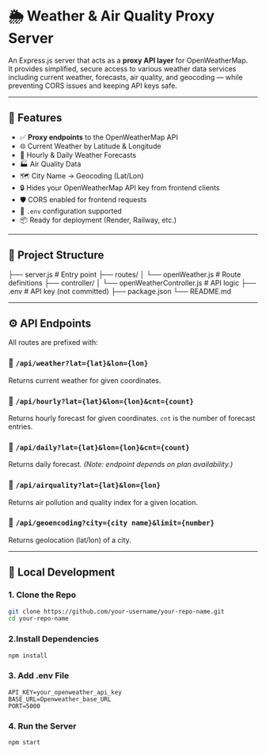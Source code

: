 # 🌦 Weather & Air Quality Proxy Server

An Express.js server that acts as a **proxy API layer** for OpenWeatherMap.  
It provides simplified, secure access to various weather data services including current weather, forecasts, air quality, and geocoding — while preventing CORS issues and keeping API keys safe.

---
## 🚀 Features

- ✅ **Proxy endpoints** to the OpenWeatherMap API
- 🌐 Current Weather by Latitude & Longitude
- 📆 Hourly & Daily Weather Forecasts
- 🏭 Air Quality Data
- 🗺️ City Name → Geocoding (Lat/Lon)
- 🔒 Hides your OpenWeatherMap API key from frontend clients
- 🛡️ CORS enabled for frontend requests
- 🌱 `.env` configuration supported
- 📦 Ready for deployment (Render, Railway, etc.)

---
## 📁 Project Structure
├── server.js # Entry point
├── routes/
│ └── openWeather.js # Route definitions
├── controller/
│ └── openWeatherController.js # API logic
├── .env # API key (not committed)
├── package.json
└── README.md

---

## ⚙️ API Endpoints

All routes are prefixed with:  

### 📍 `/api/weather?lat={lat}&lon={lon}`
Returns current weather for given coordinates.

### 📍 `/api/hourly?lat={lat}&lon={lon}&cnt={count}`
Returns hourly forecast for given coordinates. `cnt` is the number of forecast entries.

### 📍 `/api/daily?lat={lat}&lon={lon}&cnt={count}`
Returns daily forecast. *(Note: endpoint depends on plan availability.)*

### 📍 `/api/airquality?lat={lat}&lon={lon}`
Returns air pollution and quality index for a given location.

### 📍 `/api/geoencoding?city={city name}&limit={number}`
Returns geolocation (lat/lon) of a city.

---

## 🧪 Local Development

### 1. Clone the Repo

```bash
git clone https://github.com/your-username/your-repo-name.git
cd your-repo-name
```
### 2.Install Dependencies

```bash
npm install
```
### 3. Add .env File

```env
API_KEY=your_openweather_api_key
BASE_URL=Openweather_base_URL
PORT=5000
```
### 4. Run the Server

```bash
npm start
```


